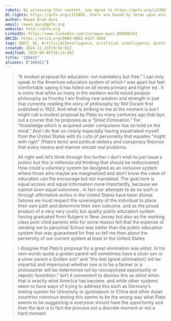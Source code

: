 ```yaml
---
robots: By accessing this content, you agree to https://qnfo.org/LICENSE. Non-commercial use only. Attribution required.
DC.rights: https://qnfo.org/LICENSE. Users are bound by terms upon access.
author: Rowan Brad Quni
email: rowan.quni@qnfo.org
website: http://qnfo.org
LinkedIn: https://www.linkedin.com/in/rowan-quni-868006341
ORCID: https://orcid.org/0009-0002-4317-5604
tags: QNFO, AI, ArtificialIntelligence, artificial intelligence, quantum, physics, science, Einstein, QuantumMechanics, quantum mechanics, QuantumComputing, quantum computing, information, InformationTheory, information theory, InformationalUniverse, informational universe, informational universe hypothesis, IUH
created: 2024-11-13T19:54:01Z
modified: 2025-04-05T10:13:40Z
title: "160421"
aliases: ["160421"]
---
```


> “A modest proposal for education: not mandatory but free.” I can only speak to the American education system of which I was apart but feel comfortable saying it has failed on all levels primary and higher ed . It is ironic that while so many in the western world would poopoo philosophy as frivolity I am finding new wisdom and strength in just that currently reading the story of philosophy by Will Durant first published in 1922. And what is striking to me at the moment is but I might call a modest proposal by Plato so many centuries ago that lays out a course that he proposes as a “Great Elimination.” For “knowledge which is acquired under compulsion has no hold on the mind.” And I do that so clearly especially having expatriated myself from the United States with its cults of personality that equates “might with right” (Plato’s term) and political idolatry and conspiracy theories that every means and manner except real problems.

> All right well let’s think through this further I don’t wish to just issue a pulmic but this is millennia old thinking that should be rediscovered How could a voluntary system be designed as an inclusive system where those who maybe are marginalized and don’t know the value of education can the encourage but not mandated. The goal here is equal access and equal information more importantly, because we cannot soon equal outcomes . in fact our attempts to do so such is through affirmative action in the United States have been dismal failures we must respect the sovereignty of the individual to place their own path and determine their own outcome. and as the proud product of a very very costly but quality public education system having graduated from Rutgers in New Jersey but also as the working class poor child parents who for some reason felt that the expense of sending me to parochial School was better than the public education system that was guaranteed for free so tell me then about the perversity of our current system at least in the United States

> I disagree that Plato’s proposal for a great elimination was elitist. In his own words quote a golden parent will sometimes have a silver son or a silver parent a Golden son” and “the test [great elimination] will be impartial and impersonal whether one is to be a farmer or a philosopher will be determined not by monopolized opportunity or nepotic favoritism.” Isn’t it convenient to dismiss this as elitist when that is exactly what America has become. and while other systems seem to have ways of trying to address this such as Germany’s testing system for University or gymnasium or China and other Asian countries notorious testing this seems to be the wrong way what Plato seems to be suggesting is everyone should have the opportunity and then the test is in fact the process not a discrete moment or not a hard moment